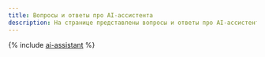 ```yaml
---
title: Вопросы и ответы про AI-ассистента
description: На странице представлены вопросы и ответы про AI-ассистента.
---
```


{% include [ai-assistant](../../_qa/ai-studio/ai-assistant.md) %}